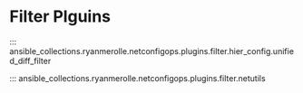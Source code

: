 # Filter Plguins

::: ansible_collections.ryanmerolle.netconfigops.plugins.filter.hier_config.unified_diff_filter



::: ansible_collections.ryanmerolle.netconfigops.plugins.filter.netutils